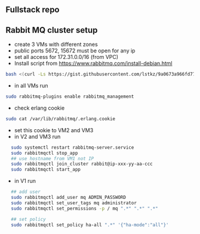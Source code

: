## Fullstack repo


## Rabbit MQ cluster setup
- create 3 VMs with different zones
- public ports 5672, 15672 must be open for any ip
- set all access for 172.31.0.0/16 (from VPC)
- Install script from https://www.rabbitmq.com/install-debian.html
```bash
bash <(curl -Ls https://gist.githubusercontent.com/lstkz/9a0673a966fd774f557bbac7e9503a60/raw/02811ceda2674c64e78743c2b03d73c70d799a8e/install.sh)
```
- in all VMs run
```bash
sudo rabbitmq-plugins enable rabbitmq_management 
```
- check erlang cookie
```bash
sudo cat /var/lib/rabbitmq/.erlang.cookie
```
- set this cookie to VM2 and VM3
- in V2 and VM3 run
```bash
  sudo systemctl restart rabbitmq-server.service
  sudo rabbitmqctl stop_app
  ## use hostname from VM1 not IP
  sudo rabbitmqctl join_cluster rabbit@ip-xxx-yy-aa-ccc
  sudo rabbitmqctl start_app
``` 
- in V1 run
```bash
  ## add user
  sudo rabbitmqctl add_user mq ADMIN_PASSWORD
  sudo rabbitmqctl set_user_tags mq administrator
  sudo rabbitmqctl set_permissions -p / mq ".*" ".*" ".*"

  ## set policy
  sudo rabbitmqctl set_policy ha-all ".*" '{"ha-mode":"all"}'
```